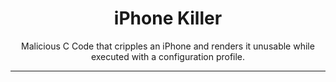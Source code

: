 <h1 align="center">iPhone Killer </h1>
<p align="center">
    Malicious C Code that cripples an iPhone and renders it unusable while executed with a configuration profile.
</p><hr>
